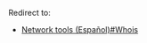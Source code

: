 Redirect to:

*   [Network tools (Español)#Whois](/index.php/Network_tools_(Espa%C3%B1ol)#Whois "Network tools (Español)")